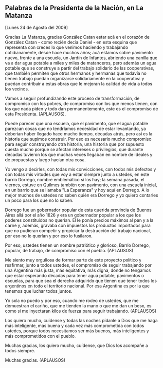 Palabras de la Presidenta de la Nación, en La Matanza
-----------------------------------------------------

[Lunes 24 de Agosto del 2009]

Gracias La Matanza, gracias González Catan estar acá en el corazón de
González Catan - como recién decía Daniel - en esta esquina que
representa con creces lo que venimos haciendo y trabajando
cotidianamente, desde hace muchos años; acá estamos sobre pavimento
nuevo, frente a una escuela, un Jardín de Infantes, abriendo una canilla
que va a dar agua potable a miles y miles de matanceros, pero además un
agua potable que se construye a partir del trabajo solidario de las
cooperativas, que también permiten que otros hermanos y hermanas que
todavía no tienen trabajo puedan organizarse solidariamente en la
cooperativa y puedan contribuir a estas obras que le mejoran la calidad
de vida a todos los vecinos.

Vamos a seguir profundizando este proceso de transformación, de
compromiso con los pobres, de compromiso con los que menos tienen, con
los que nada piden y todo dan permanentemente, este es el compromiso de
esta Presidenta. (APLAUSOS).

Puede parecer que una escuela, que el pavimento, que el agua potable
parezcan cosas que no tendríamos necesidad de estar levantando, ya
deberían haber llegado hace mucho tiempo, décadas atrás, pero así es la
historia que supimos construir. Por eso es necesario mucho compromiso
para seguir construyendo otra historia, una historia que por supuesto
cuesta mucho porque se afectan intereses o privilegios, que durante
décadas tuvieron los que muchas veces llegaban en nombre de ideales y de
propuestas y luego hacían otra cosa.

Yo vengo a decirles, con todas mis convicciones, con todos mis defectos
y con todas mis virtudes que voy a estar siempre junto a ustedes, en
este barrio Dorrego, nombre emblemático si los hay; la semana pasada, el
viernes, estuve en Quilmes tambièn con pavimento, con una escuela
inicial, en un barrio que se llamaba "La Esperanza" y hoy aquí en
Dorrego. A lo mejor muchos de ustedes no saben quién era Dorrego y yo
quiero contarles un poco para los que no lo saben.

Dorrego fue un gobernador popular de esta querida provincia de Buenos
Aires allá por el año 1826 y era un gobernador popular a los que los
poderes constituidos no querían. El le ponía precios máximos al pan y a
la carne y, además, gravaba con impuestos los productos importados para
que no pudieran competir y propiciar la destrucción del trabajo
nacional, por eso no lo querían y por eso lo fusilaron.

Por eso, ustedes tienen un nombre patriótico y glorioso, Barrio Dorrego,
popular, de trabajo, de compromiso con el pueblo. (APLAUSOS)

Me siento muy orgullosa de formar parte de este proyecto político y
reafirmar, junto a todos ustedes, el compromiso de seguir trabajando por
una Argentina más justa, más equitativa, más digna, donde no tengamos
que estar esperando décadas para tener agua potable, pavimentos o
escuelas, para que sea el derecho adquirido que tienen que tener todos
los argentinos en todo el territorio nacional. Por esa Argentina es por
la que tenemos que luchar todos juntos.

Yo sola no puedo y por eso, cuando me rodeo de ustedes, que me
demuestran el cariño, que me tienden la mano o que me dan un beso, es
como si me inyectaran kilos de fuerza para seguir trabajando. (APLAUSOS)

Los quiero mucho, cuídense y todas las noches pídanle a Dios que me haga
más inteligente, más buena y cada vez más comprometida con todos
ustedes, porque todos necesitamos ser más buenos, más inteligentes y más
comprometidos con el pueblo.

Muchas gracias, los quiero mucho, cuídense, que Dios los acompañe a
todos siempre.

Muchas gracias. (APLAUSOS)
